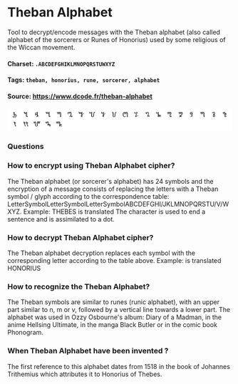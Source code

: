 # Theban Alphabet
Tool to decrypt/encode messages with the Theban alphabet (also called alphabet of the sorcerers or Runes of Honorius) used by some religious of the Wiccan movement.

#### Charset: `.ABCDEFGHIKLMNOPQRSTUWXYZ`

#### Tags: `theban, honorius, rune, sorcerer, alphabet`

#### Source: https://www.dcode.fr/theban-alphabet

![combined](./combined.png)

### Questions

### How to encrypt using Theban Alphabet cipher?
The Theban alphabet (or sorcerer's alphabet) has 24 symbols and the encryption of a message consists of replacing the letters with a Theban symbol / glyph according to the correspondence table: LetterSymbolLetterSymbolLetterSymbolABCDEFGHI/JKLMNOPQRSTU/V/WXYZ. Example: THEBES is translated  The character  is used to end a sentence and is assimilated to a dot.

### How to decrypt Theban Alphabet cipher?
The Theban alphabet decryption replaces each symbol with the corresponding letter according to the table above. Example:  is translated HONORIUS

### How to recognize the Theban Alphabet?
The Theban symbols are similar to runes (runic alphabet), with an upper part similar to n, m or v, followed by a vertical line towards a lower part. The alphabet was used in Ozzy Osbourne's album: Diary of a Madman, in the anime Hellsing Ultimate, in the manga Black Butler or in the comic book Phonogram.

### When Theban Alphabet have been invented ?
The first reference to this alphabet dates from 1518 in the book of Johannes Trithemius which attributes it to Honorius of Thebes.

